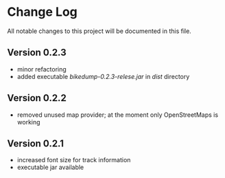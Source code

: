 
# Change Log
All notable changes to this project will be documented in this file.

## Version 0.2.3
- minor refactoring
- added executable _bikedump-0.2.3-relese.jar_ in _dist_ directory

## Version 0.2.2
- removed unused map provider; at the moment only OpenStreetMaps is working

## Version 0.2.1
 - increased font size for track information
 - executable jar available
       